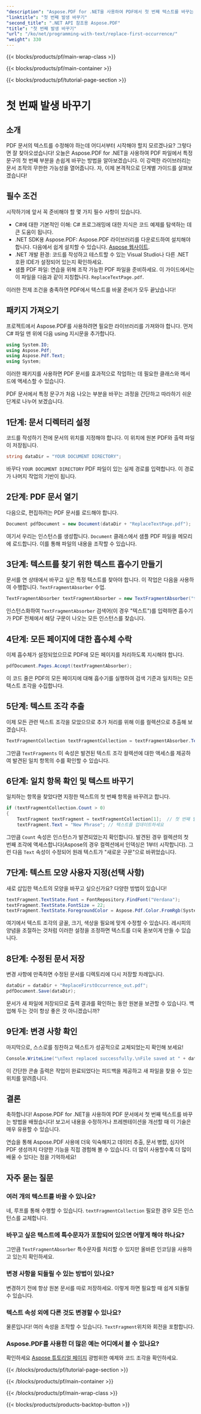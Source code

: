 ```yaml
---
"description": "Aspose.PDF for .NET을 사용하여 PDF에서 첫 번째 텍스트를 바꾸는 방법을 단계별 가이드를 통해 알아보세요. 개발자와 문서 처리 담당자에게 적합합니다."
"linktitle": "첫 번째 발생 바꾸기"
"second_title": ".NET API 참조용 Aspose.PDF"
"title": "첫 번째 발생 바꾸기"
"url": "/ko/net/programming-with-text/replace-first-occurrence/"
"weight": 330
---
```


{{< blocks/products/pf/main-wrap-class >}}

{{< blocks/products/pf/main-container >}}

{{< blocks/products/pf/tutorial-page-section >}}

# 첫 번째 발생 바꾸기

## 소개

PDF 문서의 텍스트를 수정해야 하는데 어디서부터 시작해야 할지 모르겠나요? 그렇다면 잘 찾아오셨습니다! 오늘은 Aspose.PDF for .NET을 사용하여 PDF 파일에서 특정 문구의 첫 번째 부분을 손쉽게 바꾸는 방법을 알아보겠습니다. 이 강력한 라이브러리는 문서 조작의 무한한 가능성을 열어줍니다. 자, 이제 본격적으로 단계별 가이드를 살펴보겠습니다!

## 필수 조건

시작하기에 앞서 꼭 준비해야 할 몇 가지 필수 사항이 있습니다.

- C#에 대한 기본적인 이해: C# 프로그래밍에 대한 지식은 코드 예제를 탐색하는 데 큰 도움이 됩니다.
- .NET SDK용 Aspose.PDF: Aspose.PDF 라이브러리를 다운로드하여 설치해야 합니다. 다음에서 쉽게 설치할 수 있습니다. [Aspose 웹사이트](https://releases.aspose.com/pdf/net/). 
- .NET 개발 환경: 코드를 작성하고 테스트할 수 있는 Visual Studio나 다른 .NET 호환 IDE가 설정되어 있는지 확인하세요.
- 샘플 PDF 파일: 연습을 위해 조작 가능한 PDF 파일을 준비하세요. 이 가이드에서는 이 파일을 다음과 같이 지칭합니다. `ReplaceTextPage.pdf`.

이러한 전제 조건을 충족하면 PDF에서 텍스트를 바꿀 준비가 모두 끝났습니다!

## 패키지 가져오기

프로젝트에서 Aspose.PDF를 사용하려면 필요한 라이브러리를 가져와야 합니다. 먼저 C# 파일 맨 위에 다음 using 지시문을 추가합니다.

```csharp
using System.IO;
using Aspose.Pdf;
using Aspose.Pdf.Text;
using System;
```

이러한 패키지를 사용하면 PDF 문서를 효과적으로 작업하는 데 필요한 클래스와 메서드에 액세스할 수 있습니다.

PDF 문서에서 특정 문구가 처음 나오는 부분을 바꾸는 과정을 간단하고 따라하기 쉬운 단계로 나누어 보겠습니다.

## 1단계: 문서 디렉터리 설정

코드를 작성하기 전에 문서의 위치를 지정해야 합니다. 이 위치에 원본 PDF와 출력 파일이 저장됩니다.

```csharp
string dataDir = "YOUR DOCUMENT DIRECTORY";
```
바꾸다 `YOUR DOCUMENT DIRECTORY` PDF 파일이 있는 실제 경로를 입력합니다. 이 경로가 나머지 작업의 기반이 됩니다.

## 2단계: PDF 문서 열기

다음으로, 편집하려는 PDF 문서를 로드해야 합니다.

```csharp
Document pdfDocument = new Document(dataDir + "ReplaceTextPage.pdf");
```
여기서 우리는 인스턴스를 생성합니다. `Document` 클래스에서 샘플 PDF 파일을 메모리에 로드합니다. 이를 통해 파일의 내용을 조작할 수 있습니다.

## 3단계: 텍스트를 찾기 위한 텍스트 흡수기 만들기

문서를 연 상태에서 바꾸고 싶은 특정 텍스트를 찾아야 합니다. 이 작업은 다음을 사용하여 수행합니다. `TextFragmentAbsorber` 수업.

```csharp
TextFragmentAbsorber textFragmentAbsorber = new TextFragmentAbsorber("text");
```
인스턴스화하여 `TextFragmentAbsorber` 검색어(이 경우 "텍스트")를 입력하면 흡수기가 PDF 전체에서 해당 구문이 나오는 모든 인스턴스를 찾습니다.

## 4단계: 모든 페이지에 대한 흡수체 수락

이제 흡수체가 설정되었으므로 PDF에 모든 페이지를 처리하도록 지시해야 합니다.

```csharp
pdfDocument.Pages.Accept(textFragmentAbsorber);
```
이 코드 줄은 PDF의 모든 페이지에 대해 흡수기를 실행하여 검색 기준과 일치하는 모든 텍스트 조각을 수집합니다.

## 5단계: 텍스트 조각 추출

이제 모든 관련 텍스트 조각을 모았으므로 추가 처리를 위해 이를 컬렉션으로 추출해 보겠습니다.

```csharp
TextFragmentCollection textFragmentCollection = textFragmentAbsorber.TextFragments;
```
그만큼 `TextFragments` 이 속성은 발견된 텍스트 조각 컬렉션에 대한 액세스를 제공하여 발견된 일치 항목의 수를 확인할 수 있습니다.

## 6단계: 일치 항목 확인 및 텍스트 바꾸기

일치하는 항목을 찾았다면 지정한 텍스트의 첫 번째 항목을 바꾸려고 합니다.

```csharp
if (textFragmentCollection.Count > 0)
{
    TextFragment textFragment = textFragmentCollection[1];  // 첫 번째 발생을 얻으세요
    textFragment.Text = "New Phrase"; // 텍스트를 업데이트하세요
```
그만큼 `Count` 속성은 인스턴스가 발견되었는지 확인합니다. 발견된 경우 컬렉션의 첫 번째 조각에 액세스합니다(Aspose의 경우 컬렉션에서 인덱싱은 1부터 시작합니다). 그런 다음 `Text` 속성이 수정되어 원래 텍스트가 "새로운 구문"으로 바뀌었습니다.

## 7단계: 텍스트 모양 사용자 지정(선택 사항)

새로 삽입한 텍스트의 모양을 바꾸고 싶으신가요? 다양한 방법이 있습니다!

```csharp
textFragment.TextState.Font = FontRepository.FindFont("Verdana");
textFragment.TextState.FontSize = 22;
textFragment.TextState.ForegroundColor = Aspose.Pdf.Color.FromRgb(System.Drawing.Color.Blue);
```
여기에서 텍스트 조각의 글꼴, 크기, 색상을 필요에 맞게 수정할 수 있습니다. 레시피의 양념을 조절하는 것처럼 이러한 설정을 조정하면 텍스트를 더욱 돋보이게 만들 수 있습니다.

## 8단계: 수정된 문서 저장

변경 사항에 만족하면 수정된 문서를 디렉토리에 다시 저장할 차례입니다.

```csharp
dataDir = dataDir + "ReplaceFirstOccurrence_out.pdf";
pdfDocument.Save(dataDir);
```
문서가 새 파일에 저장되므로 출력 결과를 확인하는 동안 원본을 보관할 수 있습니다. 백업해 두는 것이 항상 좋은 것 아니겠습니까?

## 9단계: 변경 사항 확인

마지막으로, 스스로를 칭찬하고 텍스트가 성공적으로 교체되었는지 확인해 보세요!

```csharp
Console.WriteLine("\nText replaced successfully.\nFile saved at " + dataDir);
```
이 간단한 콘솔 출력은 작업이 완료되었다는 피드백을 제공하고 새 파일을 찾을 수 있는 위치를 알려줍니다.

## 결론

축하합니다! Aspose.PDF for .NET을 사용하여 PDF 문서에서 첫 번째 텍스트를 바꾸는 방법을 배웠습니다! 보고서 내용을 수정하거나 프레젠테이션을 개선할 때 이 기술은 매우 유용할 수 있습니다. 

연습을 통해 Aspose.PDF 사용에 더욱 익숙해지고 데이터 추출, 문서 병합, 심지어 PDF 생성까지 다양한 기능을 직접 경험해 볼 수 있습니다. 더 많이 사용할수록 더 많이 배울 수 있다는 점을 기억하세요!

## 자주 묻는 질문

### 여러 개의 텍스트를 바꿀 수 있나요?
네, 루프를 통해 수행할 수 있습니다. `textFragmentCollection` 필요한 경우 모든 인스턴스를 교체합니다.

### 바꾸고 싶은 텍스트에 특수문자가 포함되어 있으면 어떻게 해야 하나요?
그만큼 `TextFragmentAbsorber` 특수문자를 처리할 수 있지만 올바른 인코딩을 사용하고 있는지 확인하세요.

### 변경 사항을 되돌릴 수 있는 방법이 있나요?
변경하기 전에 항상 원본 문서를 따로 저장하세요. 이렇게 하면 필요할 때 쉽게 되돌릴 수 있습니다.

### 텍스트 속성 외에 다른 것도 변경할 수 있나요?
물론입니다! 여러 속성을 조작할 수 있습니다. `TextFragment`위치와 회전을 포함합니다.

### Aspose.PDF를 사용한 더 많은 예는 어디에서 볼 수 있나요?
확인하세요 [Aspose 튜토리얼 페이지](https://releases.aspose.com/pdf/net/) 광범위한 예제와 코드 조각을 확인하세요.

{{< /blocks/products/pf/tutorial-page-section >}}

{{< /blocks/products/pf/main-container >}}

{{< /blocks/products/pf/main-wrap-class >}}

{{< blocks/products/products-backtop-button >}}